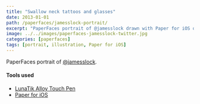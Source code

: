 ```yaml
---
title: "Swallow neck tattoos and glasses"
date: 2013-01-01
path: /paperfaces/jamesslock-portrait/
excerpt: "PaperFaces portrait of @jamesslock drawn with Paper for iOS on an iPad."
image: ../../images/paperfaces-jamesslock-twitter.jpg
categories: [paperfaces]
tags: [portrait, illustration, Paper for iOS]
---
```


PaperFaces portrait of [@jamesslock](https://twitter.com/jamesslock).

#### Tools used

- [LunaTik Alloy Touch Pen](https://www.amazon.com/gp/product/B00821TR7G/ref=as_li_ss_tl?ie=UTF8&tag=mademist-20&linkCode=as2&camp=1789&creative=390957&creativeASIN=B00821TR7G)
- [Paper for iOS](https://paper.bywetransfer.com/)

